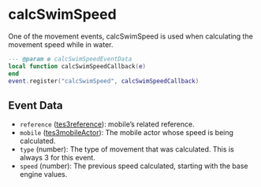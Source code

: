 # calcSwimSpeed

One of the movement events, calcSwimSpeed is used when calculating the movement speed while in water.

```lua
--- @param e calcSwimSpeedEventData
local function calcSwimSpeedCallback(e)
end
event.register("calcSwimSpeed", calcSwimSpeedCallback)
```

## Event Data

* `reference` ([tes3reference](../../types/tes3reference)): mobile’s related reference.
* `mobile` ([tes3mobileActor](../../types/tes3mobileActor)): The mobile actor whose speed is being calculated.
* `type` (number): The type of movement that was calculated. This is always 3 for this event.
* `speed` (number): The previous speed calculated, starting with the base engine values.

